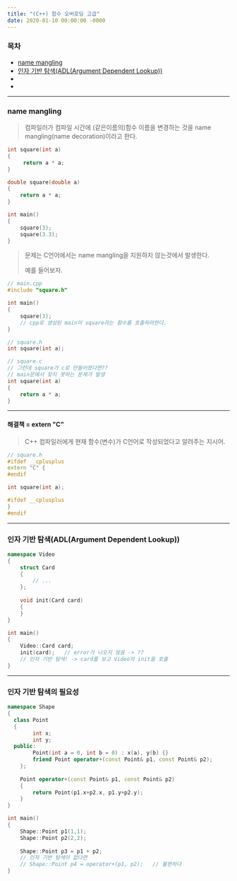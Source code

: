 ```yaml
---
title: "(C++) 함수 오버로딩 고급"
date: 2020-01-10 00:00:00 -0000
---
```


### 목차

* [name mangling](#name-mangling)
* [인자 기반 탐색(ADL(Argument Dependent Lookup))](#인자-기반-탐색(ADL(Argument-Dependent-Lookup)))
* [](#)
* [](#)

---

### name mangling

> 컴파일러가 컴파일 시간에 (같은이름의)함수 이름을 변경하는 것을 name mangling(name decoration)이라고 한다.

```cpp
int square(int a)
{
     return a * a;
}

double square(double a)
{
    return a * a;
}

int main()
{
    square(3);
    square(3.3);
}
```

> 문제는 C언어에서는 name mangling을 지원하지 않는것에서 발생한다.
> 
> 예를 들어보자.

```cpp
// main.cpp
#include "square.h"

int main()
{
    square(3);
    // cpp로 생성된 main이 square라는 함수를 호출하려한다.
}
```

```cpp
// square.h
int square(int a);
```

```cpp
// square.c
// 그런데 square가 c로 만들어졌다면??
// main문에서 찾지 못하는 문제가 발생
int square(int a)
{
    return a * a;
}
```

---

#### 해결책 = extern "C"

> C++ 컴파일러에게 현재 함수(변수)가 C언어로 작성되었다고 알려주는 지시어.

```cpp
// square.h
#ifdef __cplusplus
extern "C" {
#endif

int square(int a);

#ifdef __cplusplus
}
#endif
```

---

### 인자 기반 탐색(ADL(Argument Dependent Lookup))

```cpp
namespace Video
{
    struct Card
    {
        // ...
    };
    
    void init(Card card)
    {
    }
}

int main()
{
    Video::Card card;
    init(card);   // error가 나오지 않음 -> ??
    // 인자 기반 탐색! -> card를 보고 Video의 init을 호출
}
```

---

### 인자 기반 탐색의 필요성

```cpp
namespace Shape
{
  class Point
  {
        int x;
        int y;
  public:
        Point(int a = 0, int b = 0) : x(a), y(b) {}
        friend Point operator+(const Point& p1, const Point& p2);
    };
    
    Point operator+(const Point& p1, const Point& p2)
    {
        return Point(p1.x+p2.x, p1.y+p2.y);
    }
}

int main()
{
    Shape::Point p1(1,1);
    Shape::Point p2(2,2);
    
    Shape::Point p3 = p1 + p2;
    // 인자 기반 탐색이 없다면
    // Shape::Point p4 = operator+(p1, p2);   // 불편하다
}
```